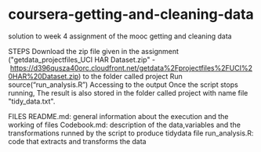 # coursera-getting-and-cleaning-data
solution to week 4 assignment of the mooc getting and cleaning data

STEPS
Download the zip file given in the assignment ("getdata_projectfiles_UCI HAR Dataset.zip" - https://d396qusza40orc.cloudfront.net/getdata%2Fprojectfiles%2FUCI%20HAR%20Dataset.zip) to the folder called project 
Run source(“run_analysis.R”)
Accessing to the output
Once the script stops running,  The result is also stored in the folder called project with name file "tidy_data.txt".

FILES
README.md: general information about the execution and the working of files
Codebook.md: description of the data,variables and the transformations runned by the script to produce tidydata file
run_analysis.R: code that extracts and transforms the data

